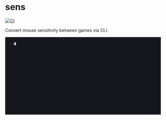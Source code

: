 # sens
[![CI](https://github.com/junapur/sens/actions/workflows/ci.yml/badge.svg)](https://github.com/junapur/sens/actions/workflows/ci.yml)

Convert mouse sensitivity between games via CLI.

![Example](./assets/sens.gif)
